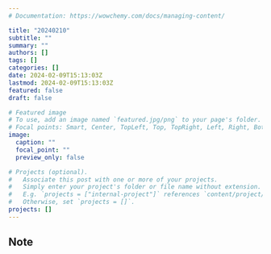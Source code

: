 ```yaml
---
# Documentation: https://wowchemy.com/docs/managing-content/

title: "20240210"
subtitle: ""
summary: ""
authors: []
tags: []
categories: []
date: 2024-02-09T15:13:03Z
lastmod: 2024-02-09T15:13:03Z
featured: false
draft: false

# Featured image
# To use, add an image named `featured.jpg/png` to your page's folder.
# Focal points: Smart, Center, TopLeft, Top, TopRight, Left, Right, BottomLeft, Bottom, BottomRight.
image:
  caption: ""
  focal_point: ""
  preview_only: false

# Projects (optional).
#   Associate this post with one or more of your projects.
#   Simply enter your project's folder or file name without extension.
#   E.g. `projects = ["internal-project"]` references `content/project/deep-learning/index.md`.
#   Otherwise, set `projects = []`.
projects: []
---
```


## Note

